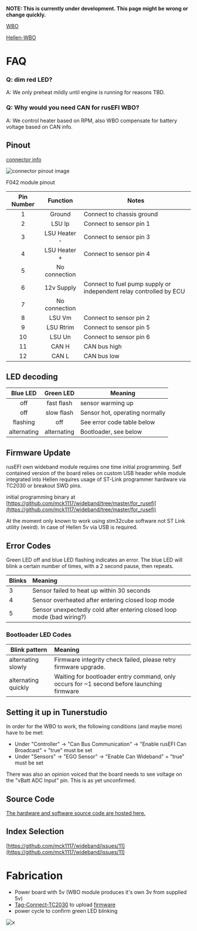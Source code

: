 **NOTE: This is currently under development.  This page might be wrong or change quickly.**

[WBO](WBO)

[Hellen-WBO](Hellen-WBO)

# FAQ

### Q: dim red LED?

A: We only preheat mildly until engine is running for reasons TBD.

### Q: Why would you need CAN for rusEFI WBO?

A: We control heater based on RPM, also WBO compensate for battery voltage based on CAN info.

## Pinout

[connector info](https://rusefi.com/forum/viewtopic.php?p=43705#p43705)

![connector pinout image](https://imgur.com/LvCaQ1o.jpg)

F042 module pinout

| Pin Number | Function | Notes |
|:---:|:---:| ---|
| 1 | Ground | Connect to chassis ground |
| 2 | LSU Ip | Connect to sensor pin 1 |
| 3 | LSU Heater - | Connect to sensor pin 3 |
| 4 | LSU Heater + | Connect to sensor pin 4 |
| 5 | No connection | |
| 6 | 12v Supply | Connect to fuel pump supply or independent relay controlled by ECU |
| 7 | No connection | |
| 8 | LSU Vm | Connect to sensor pin 2 |
| 9 | LSU Rtrim | Connect to sensor pin 5 |
| 10 | LSU Un | Connect to sensor pin 6 |
| 11 | CAN H | CAN bus high |
| 12 | CAN L | CAN bus low |

## LED decoding
| Blue LED | Green LED | Meaning |
|:--------:|:---------:| -----|
| off | fast flash | sensor warming up |
| off | slow flash | Sensor hot, operating normally |
| flashing | off | See error code table below |
| alternating | alternating | Bootloader, see below |

## Firmware Update

rusEFI own wideband module requires one time initial programming. Self contained version of the board relies on custom USB header while module integrated into Hellen requires usage of ST-Link programmer hardware via TC2030 or breakout SWD pins.

initial programming binary at [https://github.com/mck1117/wideband/tree/master/for_rusefi](https://github.com/mck1117/wideband/tree/master/for_rusefi)

At the moment only known to work using stm32cube software not ST Link utility (weird). In case of Hellen 5v via USB is required.


## Error Codes

Green LED off and blue LED flashing indicates an error.  The blue LED will blink a certain number of times, with a 2 second pause, then repeats.

| Blinks | Meaning |
| --- |:--- |
| 3 | Sensor failed to heat up within 30 seconds |
| 4 | Sensor overheated after entering closed loop mode |
| 5 | Sensor unexpectedly cold after entering closed loop mode (bad wiring?) |

### Bootloader LED Codes

| Blink pattern | Meaning |
| --- |:--- |
| alternating slowly | Firmware integrity check failed, please retry firmware upgrade. |
| alternating quickly | Waiting for bootloader entry command, only occurs for ~1 second before launching firmware |

## Setting it up in Tunerstudio
In order for the WBO to work, the following conditions (and maybe more) have to be met:
* Under "Controller" -> "Can Bus Communication" -> "Enable rusEFI Can Broadcast" = "true" must be set
* Under "Sensors" -> "EGO Sensor" -> "Enable Can Wideband" = "true" must be set

There was also an opinion voiced that the board needs to see voltage on the "vBatt ADC Input" pin. This is as yet unconfirmed.

## Source Code

[The hardware and software source code are hosted here.](https://github.com/mck1117/wideband)

## Index Selection
[https://github.com/mck1117/wideband/issues/11](https://github.com/mck1117/wideband/issues/11)


# Fabrication

* Power board with 5v (WBO module produces it's own 3v from supplied 5v)
* [Tag-Connect-TC2030](Tag-Connect-TC2030) to upload [firmware](https://github.com/mck1117/wideband/blob/master/for_rusefi/wideband_image_with_bl.bin)
* power cycle to confirm green LED blinking 

![x](Hardware/Hellen/hellen-wbo-F042-soldering-map.jpg)
